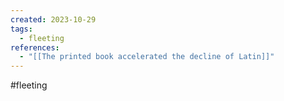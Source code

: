 ```yaml
---
created: 2023-10-29
tags:
  - fleeting
references:
  - "[[The printed book accelerated the decline of Latin]]"
---
```

#fleeting 